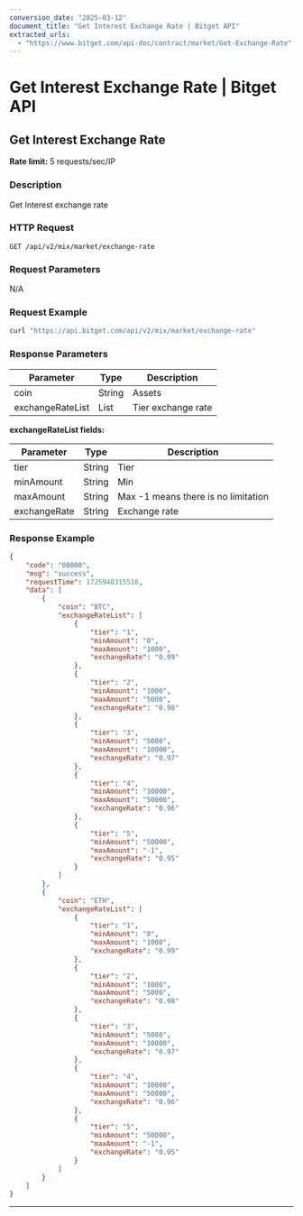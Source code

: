 ```yaml
---
conversion_date: "2025-03-12"
document_title: "Get Interest Exchange Rate | Bitget API"
extracted_urls:
  - "https://www.bitget.com/api-doc/contract/market/Get-Exchange-Rate"
---
```


# Get Interest Exchange Rate | Bitget API

## Get Interest Exchange Rate

**Rate limit:** 5 requests/sec/IP

### Description

Get Interest exchange rate

### HTTP Request

```
GET /api/v2/mix/market/exchange-rate
```

### Request Parameters

N/A

### Request Example

```bash
curl "https://api.bitget.com/api/v2/mix/market/exchange-rate"
```

### Response Parameters

| Parameter         | Type  | Description         |
|------------------|-------|---------------------|
| coin             | String | Assets              |
| exchangeRateList | List   | Tier exchange rate  |

**exchangeRateList fields:**

| Parameter      | Type   | Description                                  |
|----------------|--------|----------------------------------------------|
| tier           | String | Tier                                          |
| minAmount      | String | Min                                           |
| maxAmount      | String | Max -1 means there is no limitation          |
| exchangeRate   | String | Exchange rate                                |

### Response Example

```json
{
    "code": "00000",
    "msg": "success",
    "requestTime": 1725948315516,
    "data": [
        {
            "coin": "BTC",
            "exchangeRateList": [
                {
                    "tier": "1",
                    "minAmount": "0",
                    "maxAmount": "1000",
                    "exchangeRate": "0.99"
                },
                {
                    "tier": "2",
                    "minAmount": "1000",
                    "maxAmount": "5000",
                    "exchangeRate": "0.98"
                },
                {
                    "tier": "3",
                    "minAmount": "5000",
                    "maxAmount": "10000",
                    "exchangeRate": "0.97"
                },
                {
                    "tier": "4",
                    "minAmount": "10000",
                    "maxAmount": "50000",
                    "exchangeRate": "0.96"
                },
                {
                    "tier": "5",
                    "minAmount": "50000",
                    "maxAmount": "-1",
                    "exchangeRate": "0.95"
                }
            ]
        },
        {
            "coin": "ETH",
            "exchangeRateList": [
                {
                    "tier": "1",
                    "minAmount": "0",
                    "maxAmount": "1000",
                    "exchangeRate": "0.99"
                },
                {
                    "tier": "2",
                    "minAmount": "1000",
                    "maxAmount": "5000",
                    "exchangeRate": "0.98"
                },
                {
                    "tier": "3",
                    "minAmount": "5000",
                    "maxAmount": "10000",
                    "exchangeRate": "0.97"
                },
                {
                    "tier": "4",
                    "minAmount": "10000",
                    "maxAmount": "50000",
                    "exchangeRate": "0.96"
                },
                {
                    "tier": "5",
                    "minAmount": "50000",
                    "maxAmount": "-1",
                    "exchangeRate": "0.95"
                }
            ]
        }
    ]
}
```

---